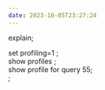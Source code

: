 ```yaml
---
date: 2023-10-05T23:27:24
---
```

explain;

set profiling=1 ;  
show profiles ;  
show profile for query 55;  
;
